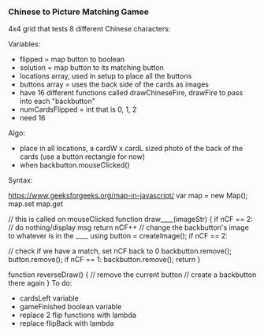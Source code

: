 ### Chinese to Picture Matching Gamee
4x4 grid that tests 8 different Chinese characters: 

Variables:
- flipped = map button to boolean
- solution = map button to its matching button
- locations array, used in setup to place all the buttons
- buttons array = uses the back side of the cards as images
- have 16 different functions called drawChineseFire, drawFire to pass into each "backbutton"
- numCardsFlipped = int that is 0, 1, 2
- need 16 

Algo:
- place in all locations, a cardW x cardL sized photo of the back of the cards (use a button rectangle for now)
- when backbutton.mouseClicked() 

Syntax:

https://www.geeksforgeeks.org/map-in-javascript/
var map = new Map();
map.set
map.get


// this is called on mouseClicked
function draw____(imageStr) {
  if nCF == 2:
  // do nothing/display msg
  return
  nCF++
  // change the backbutton's image to whatever is in the ____ using
  button = createImage();
  if nCF == 2:
  
  // check if we have a match, set nCF back to 0
  backbutton.remove();
  button.remove();
  if nCF == 1:
  backbutton.remove();
  return
}

function reverseDraw() {
// remove the current button
// create a backbutton there again
}
To do:
- cardsLeft variable
- gameFinished boolean variable
- replace 2 flip functions with lambda
- replace flipBack with lambda
